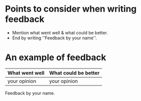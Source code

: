 # Points to consider when writing feedback
- Mention what went well & what could be better.
- End by writing ''Feedback by your name''.

# An example of feedback
| What went well | What could be better |
| -------------- | -------------------- |
| your opinion   | your opinion         |
Feedback by your name.
